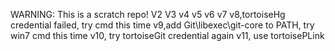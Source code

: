 WARNING: This is a scratch repo!
V2
V3
v4
v5
v6
v7
v8,tortoiseHg credential failed, try cmd this time
v9,add Git\libexec\git-core to PATH, try win7 cmd this time
v10, try tortoiseGit credential again
v11, use tortoisePLink